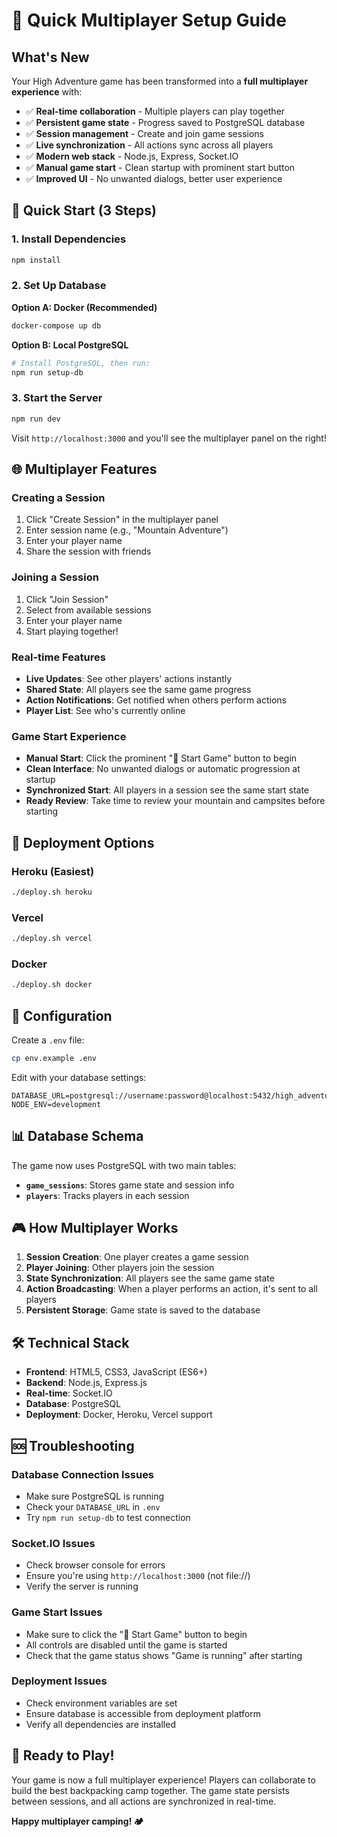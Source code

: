 # 🚀 Quick Multiplayer Setup Guide

## What's New

Your High Adventure game has been transformed into a **full multiplayer experience** with:

- ✅ **Real-time collaboration** - Multiple players can play together
- ✅ **Persistent game state** - Progress saved to PostgreSQL database
- ✅ **Session management** - Create and join game sessions
- ✅ **Live synchronization** - All actions sync across all players
- ✅ **Modern web stack** - Node.js, Express, Socket.IO
- ✅ **Manual game start** - Clean startup with prominent start button
- ✅ **Improved UI** - No unwanted dialogs, better user experience

## 🎯 Quick Start (3 Steps)

### 1. Install Dependencies
```bash
npm install
```

### 2. Set Up Database
**Option A: Docker (Recommended)**
```bash
docker-compose up db
```

**Option B: Local PostgreSQL**
```bash
# Install PostgreSQL, then run:
npm run setup-db
```

### 3. Start the Server
```bash
npm run dev
```

Visit `http://localhost:3000` and you'll see the multiplayer panel on the right!

## 🌐 Multiplayer Features

### Creating a Session
1. Click "Create Session" in the multiplayer panel
2. Enter session name (e.g., "Mountain Adventure")
3. Enter your player name
4. Share the session with friends

### Joining a Session
1. Click "Join Session" 
2. Select from available sessions
3. Enter your player name
4. Start playing together!

### Real-time Features
- **Live Updates**: See other players' actions instantly
- **Shared State**: All players see the same game progress
- **Action Notifications**: Get notified when others perform actions
- **Player List**: See who's currently online

### Game Start Experience
- **Manual Start**: Click the prominent "🚀 Start Game" button to begin
- **Clean Interface**: No unwanted dialogs or automatic progression at startup
- **Synchronized Start**: All players in a session see the same start state
- **Ready Review**: Take time to review your mountain and campsites before starting

## 🚀 Deployment Options

### Heroku (Easiest)
```bash
./deploy.sh heroku
```

### Vercel
```bash
./deploy.sh vercel
```

### Docker
```bash
./deploy.sh docker
```

## 🔧 Configuration

Create a `.env` file:
```bash
cp env.example .env
```

Edit with your database settings:
```env
DATABASE_URL=postgresql://username:password@localhost:5432/high_adventure
NODE_ENV=development
```

## 📊 Database Schema

The game now uses PostgreSQL with two main tables:

- **`game_sessions`**: Stores game state and session info
- **`players`**: Tracks players in each session

## 🎮 How Multiplayer Works

1. **Session Creation**: One player creates a game session
2. **Player Joining**: Other players join the session
3. **State Synchronization**: All players see the same game state
4. **Action Broadcasting**: When a player performs an action, it's sent to all players
5. **Persistent Storage**: Game state is saved to the database

## 🛠️ Technical Stack

- **Frontend**: HTML5, CSS3, JavaScript (ES6+)
- **Backend**: Node.js, Express.js
- **Real-time**: Socket.IO
- **Database**: PostgreSQL
- **Deployment**: Docker, Heroku, Vercel support

## 🆘 Troubleshooting

### Database Connection Issues
- Make sure PostgreSQL is running
- Check your `DATABASE_URL` in `.env`
- Try `npm run setup-db` to test connection

### Socket.IO Issues
- Check browser console for errors
- Ensure you're using `http://localhost:3000` (not file://)
- Verify the server is running

### Game Start Issues
- Make sure to click the "🚀 Start Game" button to begin
- All controls are disabled until the game is started
- Check that the game status shows "Game is running" after starting

### Deployment Issues
- Check environment variables are set
- Ensure database is accessible from deployment platform
- Verify all dependencies are installed

## 🎉 Ready to Play!

Your game is now a full multiplayer experience! Players can collaborate to build the best backpacking camp together. The game state persists between sessions, and all actions are synchronized in real-time.

**Happy multiplayer camping! 🏕️** 